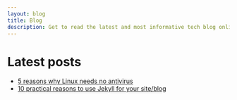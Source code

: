 ```yaml
---
layout: blog
title: Blog
description: Get to read the latest and most informative tech blog online.
---
```


# Latest posts

* [5 reasons why Linux needs no antivirus](why-linux-needs-no-antivirus)
* [10 practical reasons to use Jekyll for your site/blog](10-reasons-to-use-jekyll.html)


